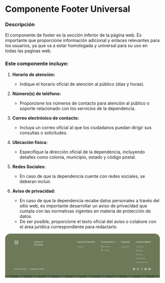 # Componente Footer Universal

### Descripción 

El componente de footer es la sección inferior de la página web. Es importante que proporcione información adicional y enlaces relevantes para los usuarios, ya que va a estar homologada y universal para su uso en todas las paginas web.

### Este componente incluye:

1. **Horario de atención:**
   - Indique el horario oficial de atención al público (días y horas).

2. **Número(s) de teléfono:**
   - Proporcione los números de contacto para atención al público o soporte relacionado con los servicios de la dependencia.

3. **Correo electrónico de contacto:**
   - Incluya un correo oficial al que los ciudadanos puedan dirigir sus consultas o solicitudes.

4. **Ubicación física:**
   - Especifique la dirección oficial de la dependencia, incluyendo detalles como colonia, municipio, estado y código postal.

5. **Redes Sociales:**
   - En caso de que la dependencia cuente con redes sociales, se deberan incluir.

6. **Aviso de privacidad:**
   - En caso de que la dependencia recabe datos personales a través del sitio web, es importante desarrollar un aviso de privacidad que cumpla con las normativas vigentes en materia de protección de datos.
   - De ser posible, proporcione el texto oficial del aviso o colabore con el área jurídica correspondiente para redactarlo.

![](img/05.jpg)